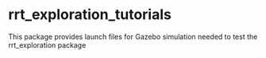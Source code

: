 # rrt_exploration_tutorials
This package provides launch files for Gazebo simulation needed to test the rrt_exploration package
